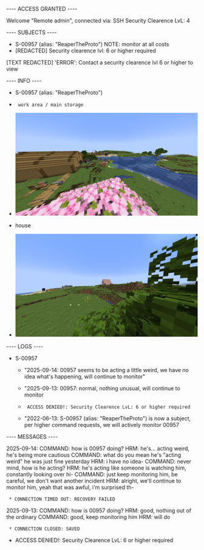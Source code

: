 ---- ACCESS GRANTED ----

Welcome "Remote admin", connected via: SSH
Security Clearence LvL: 4






---- SUBJECTS ----
* S-00957 (alias: "ReaperTheProto")
     NOTE: monitor at all costs
* [REDACTED] Security clearence lvl: 6  or higher required

[TEXT REDACTED]
'ERROR': Contact a security clearence lvl 6 or higher to view






---- INFO ----
* S-00957 (alias: "ReaperTheProto")
*      work area / main storage
*    ![image_workarea.png](2025-09-14_20.36.45.png)

*    house
*    ![image_house.png](2025-09-14_20.51.00.png)




---- LOGS ----
* S-00957
  
     * "2025-09-14: 00957 seems to be acting a little weird, we have no idea what's happening, will continue to monitor"

     * "2025-09-13: 00957: normal, nothing unusual, will continue to monitor
 
     *      ACCESS DENIED!: Security Clearence LvL: 6 or higher required
 

     * "2022-06-13: S-00957 (alias: "ReaperTheProto") is now a subject, per higher command requests, we will actively monitor 00957
 





---- MESSAGES ----

2025-09-14: COMMAND: how is 00957 doing?
     HRM: he's... acting weird, he's being more cautious
     COMMAND: what do you mean he's "acting weird" he was just fine yesterday
     HRM: i have no idea-
     COMMAND: never mind, how is he acting?
     HRM: he's acting like someone is watching him, constantly looking over hi-
     COMMAND: just keep monitoring him, be careful, we don't want another incident
     HRM: alright, we'll continue to monitor him, yeah that was awful, i'm surprised th-

     * CONNECTION TIMED OUT: RECOVERY FAILED


2025-09-13: COMMAND: how is 00957 doing?
     HRM: good, nothing out of the ordinary
     COMMAND: good, keep monitoring him
     HRM: will do

     * CONNECTION CLOSED: SAVED


* ACCESS DENIED!: Security Clearence LvL: 6 or higher required















